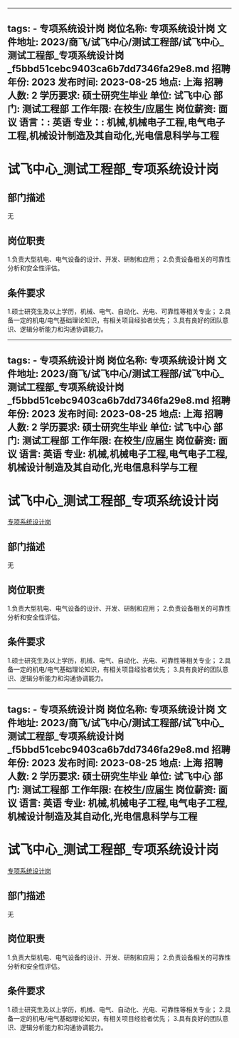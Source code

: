 
---
tags:
    - 专项系统设计岗
岗位名称: 专项系统设计岗
文件地址: 2023/商飞/试飞中心/测试工程部/试飞中心_测试工程部_专项系统设计岗_f5bbd51cebc9403ca6b7dd7346fa29e8.md
招聘年份: 2023
发布时间: 2023-08-25
地点: 上海
招聘人数: 2
学历要求: 硕士研究生毕业
单位: 试飞中心
部门: 测试工程部
工作年限: 在校生/应届生
岗位薪资: 面议
语言：: 英语
专业：: 机械,机械电子工程,电气电子工程,机械设计制造及其自动化,光电信息科学与工程
---

# 试飞中心_测试工程部_专项系统设计岗

## 部门描述

无

## 岗位职责

1.负责大型机电、电气设备的设计、开发、研制和应用；
 2.负责设备相关的可靠性分析和安全性评估。

 ## 条件要求

1.硕士研究生及以上学历，机械、电气、自动化、光电、可靠性等相关专业；
 2.具备一定的机电/电气基础理论知识，有相关项目经验者优先；
 3.具有良好的团队意识、逻辑分析能力和沟通协调能力。

---
tags:
    - 专项系统设计岗
岗位名称: 专项系统设计岗
文件地址: 2023/商飞/试飞中心/测试工程部/试飞中心_测试工程部_专项系统设计岗_f5bbd51cebc9403ca6b7dd7346fa29e8.md
招聘年份: 2023
发布时间: 2023-08-25
地点: 上海
招聘人数: 2
学历要求: 硕士研究生毕业
单位: 试飞中心
部门: 测试工程部
工作年限: 在校生/应届生
岗位薪资: 面议
语言: 英语
专业: 机械,机械电子工程,电气电子工程,机械设计制造及其自动化,光电信息科学与工程
---

# 试飞中心_测试工程部_专项系统设计岗

[专项系统设计岗](http://zhaopin.comac.cc/zp/ct/out/position/positionDetail?planid=f5bbd51cebc9403ca6b7dd7346fa29e8)

## 部门描述

无

## 岗位职责

1.负责大型机电、电气设备的设计、开发、研制和应用；
 2.负责设备相关的可靠性分析和安全性评估。

 ## 条件要求

1.硕士研究生及以上学历，机械、电气、自动化、光电、可靠性等相关专业；
 2.具备一定的机电/电气基础理论知识，有相关项目经验者优先；
 3.具有良好的团队意识、逻辑分析能力和沟通协调能力。

---
tags:
    - 专项系统设计岗
岗位名称: 专项系统设计岗
文件地址: 2023/商飞/试飞中心/测试工程部/试飞中心_测试工程部_专项系统设计岗_f5bbd51cebc9403ca6b7dd7346fa29e8.md
招聘年份: 2023
发布时间: 2023-08-25
地点: 上海
招聘人数: 2
学历要求: 硕士研究生毕业
单位: 试飞中心
部门: 测试工程部
工作年限: 在校生/应届生
岗位薪资: 面议
语言: 英语
专业: 机械,机械电子工程,电气电子工程,机械设计制造及其自动化,光电信息科学与工程
---

# 试飞中心_测试工程部_专项系统设计岗

[专项系统设计岗](http://zhaopin.comac.cc/zp/ct/out/position/positionDetail?planid=f5bbd51cebc9403ca6b7dd7346fa29e8)


## 部门描述

无

## 岗位职责

1.负责大型机电、电气设备的设计、开发、研制和应用；
 2.负责设备相关的可靠性分析和安全性评估。

 ## 条件要求

1.硕士研究生及以上学历，机械、电气、自动化、光电、可靠性等相关专业；
 2.具备一定的机电/电气基础理论知识，有相关项目经验者优先；
 3.具有良好的团队意识、逻辑分析能力和沟通协调能力。
